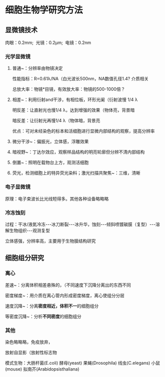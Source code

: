 # 细胞生物学研究方法

## 显微镜技术

肉眼：0.2mm;  光镜：0.2μm;  电镜：0.2nm

### 光学显微镜

1. 普通~：分辨率由物镜决定

   性能指标：R=0.61λ/NA（白光波长500nm，NA数值孔径1.4? 介质相关

   总放大率：物镜*目镜，有效放大率：物镜的500-1000倍？

2. 相差~：利用衍射and干涉，有相位板，环形光阑（衍射波慢 1/4 λ

   明反差：让直射光也慢1/4 λ，达到增强的效果（物体亮，背景暗

   暗反差：让衍射光再慢1/4 λ（物体暗，背景亮

   优点：可对未经染色的标本和活细胞进行显微内部结构的观察，提高分辨率

3. 微分干涉~：偏振光，立体感，浮雕效果

4. 暗视野~：丁达尔效应，观察样品结构的明亮轮廓但分辨不清内部结构

5. 倒置~：照明在载物台上方，观测活细胞

6. 荧光，检测细胞上的特异荧光染料；激光扫描共聚焦~：三维，清晰

### 电子显微镜

原理：电子束波长比光线短得多。其他各种设备略略略

### 冷冻蚀刻

过程：干冰/液氮冷冻---冰刀断裂---冰升华，蚀刻---倾斜喷镀碳膜（复型）---溶解生物组织---观测复型

立体感强，分辨率高，主要用于生物膜结构研究

## 细胞组分研究

###  离心

差速~：分离体积相差悬殊的，（不同速度下沉降分离出的东西不同

密度梯度~：用介质在离心管内形成密度梯度，离心使组分分层

速度沉降~：分离**密度相近，体积不一**的细胞组分

等密度沉降~：分析**不同密度**的细胞组分

### 其他

染色略略略，免疫放弃，

放射自显影（放射性标志物

模式生物：大肠杆菌(E.coli)  酵母(yeast) 果蝇(Drosophila) 线虫(C.elegans) 小鼠 (mouse) 拟南芥(Arabidopsisthaliana)